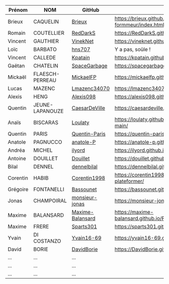 | Prénom              | NOM              | GitHub                                                        | Pong                                        |
| ------------------- |----------------  | ------------------------------------------------------------- | --------------------------------------------------------- |
| Brieux              | CAQUELIN         | [Brieux](https://github.com/Brieux)                           | https://brieux.github.io/plate-formmeur/index.html |
| Romain              | COUTELLIER       | [RedDarkS](https://github.com/RedDarkS)                       | https://RedDarkS.github.io/platformer/ |
| Vincent             | GAUTHIER         | [VinekNet](https://github.com/VinekNet)                       | https://vineknet.github.io/platformer/ |
| Loïc                | BARBATO          | [hns707](https://github.com/hns707)                           | Y a pas, soûle ! |
| Vincent             | CALLEDE          | [Kpatain](https://github.com/Kpatain)                         | https://kpatain.github.io/platformer/ |
| Gaëtan              | CHATELIN         | [SpaceGarbage](https://github.com/SpaceGarbage)               | https://spacegarbage.github.io/PlatformerV1/ |
| Mickaël             | FLAESCH-PERREAU  | [MickaelFP](https://github.com/MickaelFP)                     | https://mickaelfp.github.io/platformer-1/ |
| Lucas               | MAZENC           | [Lmazenc34070](https://github.com/Lmazenc34070)               | https://lmazenc34070.github.io/platformer2/
| Alexis              | HENG             | [Alexis098](https://github.com/Alexis098)                     | https://alexis098.github.io/Platformer/ |
| Quentin             | JEUNE-LAPANOUZE  | [CaesarDeVille](https://github.com/CaesarDeVille)             | https://caesardeville.github.io/Platformer/|
| Anaïs               | BISCARAS         | [Loulaty](https://github.com/Loulaty)                         | https://loulaty.github.io/platformer/platformer-main/ |
| Quentin             | PARIS            | [Quentin-Paris](https://github.com/Quentin-Paris)             | https://quentin-paris.github.io/platformer/ |
| Anatole             | PAGNUCCO         | [anatole-P](https://github.com/anatole-P)                     | https://anatole-p.github.io/platformer/ |
| Andréa              | MICHEL           | [ilyord](https://github.com/ilyord)                           | https://ilyord.github.io/Plateformer_Perso/ |
| Antoine             | DOUILLET         | [Douillet](https://github.com/Douillet)                       | https://douillet.github.io/platformer-main/ |
| Bilal               | DENNEL           | [dennelbilal](https://github.com/dennelbilal)                 | https://dennelbilal.github.io/Platformer/ |
| Corentin            | HABIB            | [Corentin1998](https://github.com/Corentin1998)               | https://corentin1998.github.io/projet-plateformer/ |
| Grégoire            | FONTANELLI       | [Bassounet](https://github.com/Bassounet)                     | https://bassounet.github.io/Plaftormer/|
| Jonas               | CHAMPOIRAL       | [monsieur-jonas](https://github.com/monsieur-jonas)           | https://monsieur-jonas.github.io/Platformer/ |
| Maxime              | BALANSARD        | [Maxime-Balansard](https://github.com/Maxime-Balansard)       | https://maxime-balansard.github.io/Platformer/ |
| Maxime              | FRERE            | [Sparts301](https://github.com/Sparts301)                     | https://sparts301.github.io/Platformer/ |
| Yvain               | DI COSTANZO      | [Yvain16-69](https://github.com/Yvain16-69)                   | https://yvain16-69.github.io/Platformer-2/ |
| David               | BORIE            | [DavidBorie](https://github.com/DavidBorie)                   | https://DavidBorie.github.io/Platformer/ |
| ...       | ...         |   ... |
| ...       | ...         |   ... |
| ...       | ...         |   ... |
